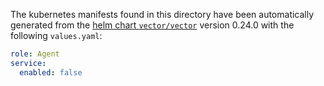 The kubernetes manifests found in this directory have been automatically generated
from the [helm chart `vector/vector`](https://github.com/vectordotdev/helm-charts/tree/master/charts/vector)
version 0.24.0 with the following `values.yaml`:

```yaml
role: Agent
service:
  enabled: false
```
